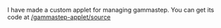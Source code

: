 I have made a custom applet for managing gammastep. You can get its code at [/gammastep-applet/source](https://github.com/Byson94/linux_dotfiles/tree/main/config/i3/gammastep-applet/source)
